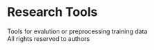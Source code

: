 # Research Tools
Tools for evalution or preprocessing training data <br />
All rights reserved to authors
